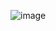 ![image](https://github.com/DeeruReddy/futurense-internship/assets/115466624/e88d0599-40c0-4cad-818f-e0e37b67e890)
